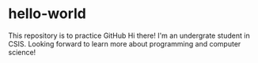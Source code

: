 # hello-world
This repository is to practice GitHub 
Hi there! I'm an undergrate student in CSIS. 
Looking forward to learn more about programming and computer science!

